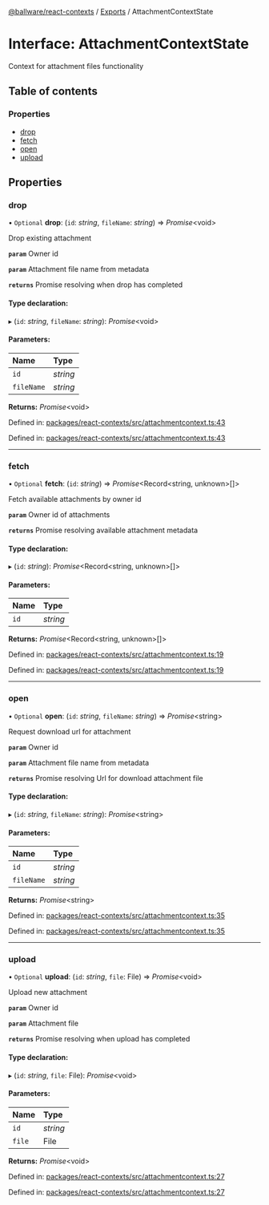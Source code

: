 [@ballware/react-contexts](../README.md) / [Exports](../modules.md) / AttachmentContextState

# Interface: AttachmentContextState

Context for attachment files functionality

## Table of contents

### Properties

- [drop](attachmentcontextstate.md#drop)
- [fetch](attachmentcontextstate.md#fetch)
- [open](attachmentcontextstate.md#open)
- [upload](attachmentcontextstate.md#upload)

## Properties

### drop

• `Optional` **drop**: (`id`: *string*, `fileName`: *string*) => *Promise*<void\>

Drop existing attachment

**`param`** Owner id

**`param`** Attachment file name from metadata

**`returns`** Promise resolving when drop has completed

#### Type declaration:

▸ (`id`: *string*, `fileName`: *string*): *Promise*<void\>

#### Parameters:

Name | Type |
:------ | :------ |
`id` | *string* |
`fileName` | *string* |

**Returns:** *Promise*<void\>

Defined in: [packages/react-contexts/src/attachmentcontext.ts:43](https://github.com/ballware/ballware-client/blob/77ab18c/packages/react-contexts/src/attachmentcontext.ts#L43)

Defined in: [packages/react-contexts/src/attachmentcontext.ts:43](https://github.com/ballware/ballware-client/blob/77ab18c/packages/react-contexts/src/attachmentcontext.ts#L43)

___

### fetch

• `Optional` **fetch**: (`id`: *string*) => *Promise*<Record<string, unknown\>[]\>

Fetch available attachments by owner id

**`param`** Owner id of attachments

**`returns`** Promise resolving available attachment metadata

#### Type declaration:

▸ (`id`: *string*): *Promise*<Record<string, unknown\>[]\>

#### Parameters:

Name | Type |
:------ | :------ |
`id` | *string* |

**Returns:** *Promise*<Record<string, unknown\>[]\>

Defined in: [packages/react-contexts/src/attachmentcontext.ts:19](https://github.com/ballware/ballware-client/blob/77ab18c/packages/react-contexts/src/attachmentcontext.ts#L19)

Defined in: [packages/react-contexts/src/attachmentcontext.ts:19](https://github.com/ballware/ballware-client/blob/77ab18c/packages/react-contexts/src/attachmentcontext.ts#L19)

___

### open

• `Optional` **open**: (`id`: *string*, `fileName`: *string*) => *Promise*<string\>

Request download url for attachment

**`param`** Owner id

**`param`** Attachment file name from metadata

**`returns`** Promise resolving Url for download attachment file

#### Type declaration:

▸ (`id`: *string*, `fileName`: *string*): *Promise*<string\>

#### Parameters:

Name | Type |
:------ | :------ |
`id` | *string* |
`fileName` | *string* |

**Returns:** *Promise*<string\>

Defined in: [packages/react-contexts/src/attachmentcontext.ts:35](https://github.com/ballware/ballware-client/blob/77ab18c/packages/react-contexts/src/attachmentcontext.ts#L35)

Defined in: [packages/react-contexts/src/attachmentcontext.ts:35](https://github.com/ballware/ballware-client/blob/77ab18c/packages/react-contexts/src/attachmentcontext.ts#L35)

___

### upload

• `Optional` **upload**: (`id`: *string*, `file`: File) => *Promise*<void\>

Upload new attachment

**`param`** Owner id

**`param`** Attachment file

**`returns`** Promise resolving when upload has completed

#### Type declaration:

▸ (`id`: *string*, `file`: File): *Promise*<void\>

#### Parameters:

Name | Type |
:------ | :------ |
`id` | *string* |
`file` | File |

**Returns:** *Promise*<void\>

Defined in: [packages/react-contexts/src/attachmentcontext.ts:27](https://github.com/ballware/ballware-client/blob/77ab18c/packages/react-contexts/src/attachmentcontext.ts#L27)

Defined in: [packages/react-contexts/src/attachmentcontext.ts:27](https://github.com/ballware/ballware-client/blob/77ab18c/packages/react-contexts/src/attachmentcontext.ts#L27)

